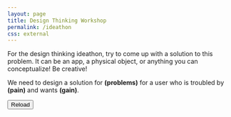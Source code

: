 ```yaml
---
layout: page
title: Design Thinking Workshop
permalink: /ideathon
css: external
---
```


For the design thinking ideathon, try to come up with a solution to this problem. It can be an app, a physical object, or anything you can conceptualize! Be creative!

We need to design a solution for <strong id="problem">(problems)</strong> for a user who is troubled by <strong id="pain">(pain)</strong> and wants <strong id="gain">(gain)</strong>.

<button id="reload">Reload</button>

<script defer>
    (async function() {
        const data = await fetch('/data/design-thinking.json').then(x => x.json());
        function reload () {
            const problem = data.problems[Math.floor(Math.random() * data.problems.length)];
            const pain = data.pains[Math.floor(Math.random() * data.pains.length)];
            const gain = data.gains[Math.floor(Math.random() * data.gains.length)];

            document.querySelector("#problem").innerText = problem.toLowerCase();
            document.querySelector("#pain").innerText = pain.toLowerCase();
            document.querySelector("#gain").innerText = gain.toLowerCase();
        };
        document.querySelector("#reload").onclick = reload;
        reload();
    })();
</script>